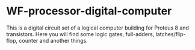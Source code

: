 # WF-processor-digital-computer
This is a digital circuit set of a logical computer building for Proteus 8 and transistors. Here you will find some logic gates, full-adders, latches/flip-flop, counter and another things.
